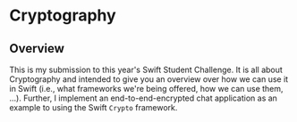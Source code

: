 #  Cryptography #

## Overview ##

This is my submission to this year's Swift Student Challenge. It is all about Cryptography and intended to give you an overview over how we can use it in Swift (i.e., what frameworks we're being offered, how we can use them, ...). Further, I implement an end-to-end-encrypted chat application as an example to using the Swift `Crypto` framework.


